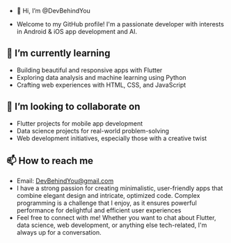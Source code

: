 - 👋 Hi, I’m @DevBehindYou
 
- Welcome to my GitHub profile! I'm a passionate developer with interests in Android & iOS app development and AI.
 
## 🌱 I’m currently learning
- Building beautiful and responsive apps with Flutter
- Exploring data analysis and machine learning using Python
- Crafting web experiences with HTML, CSS, and JavaScript
 
## 💞️ I’m looking to collaborate on
- Flutter projects for mobile app development
- Data science projects for real-world problem-solving
- Web development initiatives, especially those with a creative twist
  
## 📫 How to reach me
- Email: DevBehindYou@gmail.com
- I have a strong passion for creating minimalistic, user-friendly apps that combine elegant design and intricate, optimized code. Complex programming is a challenge that I enjoy, as it ensures powerful performance for delightful and efficient user experiences
- Feel free to connect with me! Whether you want to chat about Flutter, data science, web development, or anything else tech-related, I'm always up for a conversation.
